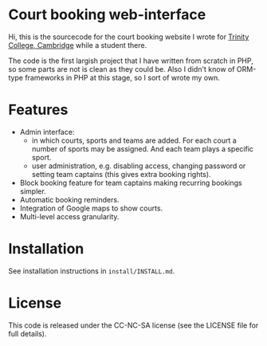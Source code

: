 # Court booking web-interface

Hi, this is the sourcecode for the court booking website I wrote for [Trinity
College, Cambridge](http://www.trin.cam.ac.uk/fieldclub) while a student there.

The code is the first largish project that I have written from scratch in PHP,
so some parts are not is clean as they could be. Also I didn't know of ORM-type
frameworks in PHP at this stage, so I sort of wrote my own.

# Features

- Admin interface:
	- in which courts, sports and teams are added. For each court a
	  number of sports may be assigned. And each team plays a specific sport. 
	- user administration, e.g. disabling access, changing password or setting
	team captains (this gives extra booking rights).
- Block booking feature for team captains making recurring bookings simpler.
- Automatic booking reminders.
- Integration of Google maps to show courts.
- Multi-level access granularity. 

# Installation

See installation instructions in `install/INSTALL.md`.

# License

This code is released under the CC-NC-SA license (see the LICENSE file for full
details).

